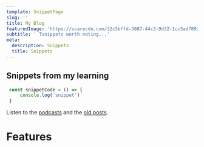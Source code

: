 ```yaml
---
template: SnippetPage
slug: ''
title: My Blog
featuredImage: 'https://ucarecdn.com/32c5bffd-3887-44c3-9d32-1cc5ad78925d/'
subtitle: ' Tsnippets worth noting...'
meta:
  description: Snippets
  title: Snippets
---
```

## Snippets from my learning

```javascript
 const snippetCode = () => {
     console.log('snippet')
 }

```

Listen to the [podcasts](https://anchor.fm/techuncensored) and the [old posts](https://uncensored.tech).

# Features